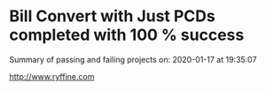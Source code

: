 # Bill Convert with Just PCDs completed with 100 % success

Summary of passing and failing projects on: 2020-01-17 at 19:35:07

http://www.ryffine.com
